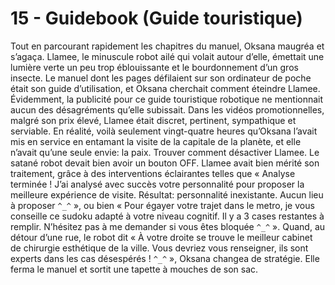 # 15 - Guidebook (Guide touristique)

Tout en parcourant rapidement les chapitres du manuel, Oksana maugréa et s’agaça. Llamee, le minuscule robot ailé qui volait autour d’elle, émettait une lumière verte un peu trop éblouissante et le bourdonnement d’un gros insecte. Le manuel dont les pages défilaient sur son ordinateur de poche était son guide d’utilisation, et Oksana cherchait comment éteindre Llamee. Évidemment, la publicité pour ce guide touristique robotique ne mentionnait aucun des désagréments qu’elle subissait. Dans les vidéos promotionnelles, malgré son prix élevé, Llamee était discret, pertinent, sympathique et serviable. En réalité, voilà seulement vingt-quatre heures qu’Oksana l’avait mis en service en entamant la visite de la capitale de la planète, et elle n’avait qu’une seule envie: la paix. Trouver comment désactiver Llamee. Le satané robot devait bien avoir un bouton OFF. Llamee avait bien mérité son traitement, grâce à des interventions éclairantes telles que « Analyse terminée ! J’ai analysé avec succès votre personnalité pour proposer la meilleure expérience de visite. Résultat: personnalité inexistante. Aucun lieu à proposer `^_^` », ou bien « Pour égayer votre trajet dans le metro, je vous conseille ce sudoku adapté à votre niveau cognitif. Il y a 3 cases restantes à remplir. N’hésitez pas à me demander si vous êtes bloquée `^_^` ». Quand, au détour d’une rue, le robot dit « À votre droite se trouve le meilleur cabinet de chirurgie esthétique de la ville. Vous devriez vous renseigner, ils sont experts dans les cas désespérés ! `^_^` », Oksana changea de stratégie. Elle ferma le manuel et sortit une tapette à mouches de son sac.
